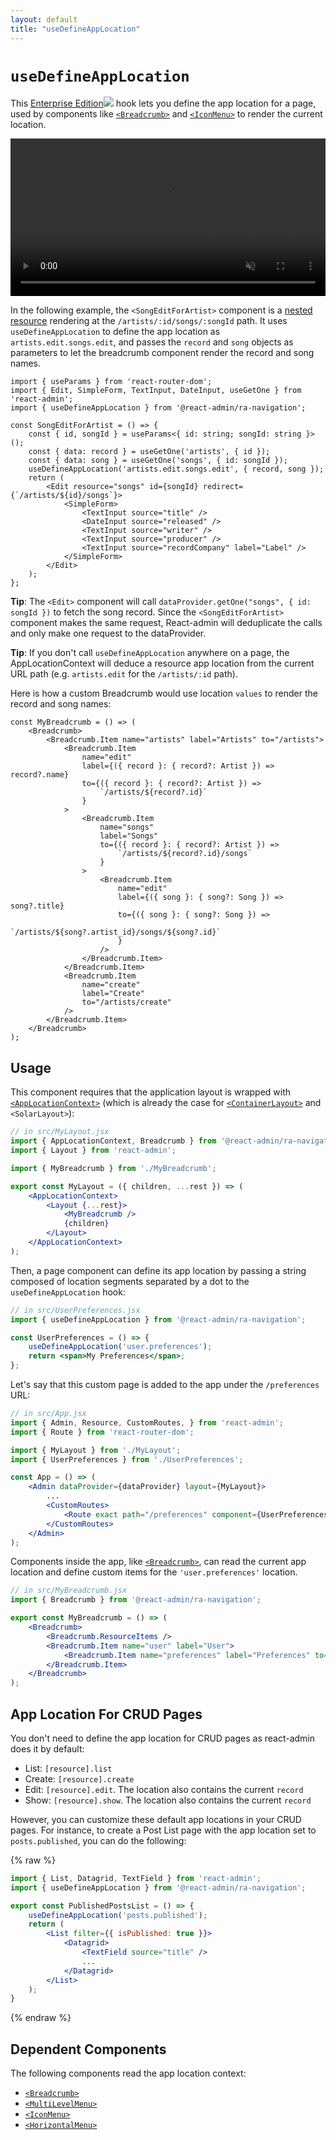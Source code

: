 ```yaml
---
layout: default
title: "useDefineAppLocation"
---
```


# `useDefineAppLocation`

This [Enterprise Edition](https://react-admin-ee.marmelab.com)<img class="icon" src="./img/premium.svg" /> hook lets you define the app location for a page, used by components like [`<Breadcrumb>`](./Breadcrumb.md) and [`<IconMenu>`](./IconMenu.md) to render the current location.

<video controls autoplay playsinline muted loop width="100%">
  <source src="https://react-admin-ee.marmelab.com/assets/ra-navigation/latest/breadcumb-nested-resource.webm" type="video/webm" />
  <source src="https://react-admin-ee.marmelab.com/assets/ra-navigation/latest/breadcumb-nested-resource.mp4" type="video/mp4" />
  Your browser does not support the video tag.
</video>

In the following example, the `<SongEditForArtist>` component is a [nested resource](https://marmelab.com/react-admin/Resource.html#nested-resources) rendering at the `/artists/:id/songs/:songId` path. It uses `useDefineAppLocation` to define the app location as `artists.edit.songs.edit`, and passes the `record` and `song` objects as parameters to let the breadcrumb component render the record and song names.

```tsx
import { useParams } from 'react-router-dom';
import { Edit, SimpleForm, TextInput, DateInput, useGetOne } from 'react-admin';
import { useDefineAppLocation } from '@react-admin/ra-navigation';

const SongEditForArtist = () => {
    const { id, songId } = useParams<{ id: string; songId: string }>();
    const { data: record } = useGetOne('artists', { id });
    const { data: song } = useGetOne('songs', { id: songId });
    useDefineAppLocation('artists.edit.songs.edit', { record, song });
    return (
        <Edit resource="songs" id={songId} redirect={`/artists/${id}/songs`}>
            <SimpleForm>
                <TextInput source="title" />
                <DateInput source="released" />
                <TextInput source="writer" />
                <TextInput source="producer" />
                <TextInput source="recordCompany" label="Label" />
            </SimpleForm>
        </Edit>
    );
};
```

**Tip**: The `<Edit>` component will call `dataProvider.getOne("songs", { id: songId })` to fetch the song record. Since the `<SongEditForArtist>` component makes the same request, React-admin will deduplicate the calls and only make one request to the dataProvider.

**Tip**: If you don't call `useDefineAppLocation` anywhere on a page, the AppLocationContext will deduce a resource app location from the current URL path (e.g. `artists.edit` for the `/artists/:id` path).

Here is how a custom Breadcrumb would use location `values` to render the record and song names:

```tsx
const MyBreadcrumb = () => (
    <Breadcrumb>
        <Breadcrumb.Item name="artists" label="Artists" to="/artists">
            <Breadcrumb.Item
                name="edit"
                label={({ record }: { record?: Artist }) => record?.name}
                to={({ record }: { record?: Artist }) =>
                    `/artists/${record?.id}`
                }
            >
                <Breadcrumb.Item
                    name="songs"
                    label="Songs"
                    to={({ record }: { record?: Artist }) =>
                        `/artists/${record?.id}/songs`
                    }
                >
                    <Breadcrumb.Item
                        name="edit"
                        label={({ song }: { song?: Song }) => song?.title}
                        to={({ song }: { song?: Song }) =>
                            `/artists/${song?.artist_id}/songs/${song?.id}`
                        }
                    />
                </Breadcrumb.Item>
            </Breadcrumb.Item>
            <Breadcrumb.Item
                name="create"
                label="Create"
                to="/artists/create"
            />
        </Breadcrumb.Item>
    </Breadcrumb>
);
```

## Usage

This component requires that the application layout is wrapped with [`<AppLocationContext>`](./Breadcrumb.md#app-location) (which is already the case for [`<ContainerLayout>`](./ContainerLayout.md) and `<SolarLayout>`):

```jsx
// in src/MyLayout.jsx
import { AppLocationContext, Breadcrumb } from '@react-admin/ra-navigation';
import { Layout } from 'react-admin';

import { MyBreadcrumb } from './MyBreadcrumb';

export const MyLayout = ({ children, ...rest }) => (
    <AppLocationContext>
        <Layout {...rest}>
            <MyBreadcrumb />
            {children}
        </Layout>
    </AppLocationContext>
);
```

Then, a page component can define its app location by passing a string composed of location segments separated by a dot to the `useDefineAppLocation` hook:

```jsx
// in src/UserPreferences.jsx
import { useDefineAppLocation } from '@react-admin/ra-navigation';

const UserPreferences = () => {
    useDefineAppLocation('user.preferences');
    return <span>My Preferences</span>;
};
```

Let's say that this custom page is added to the app under the `/preferences` URL:

```jsx
// in src/App.jsx
import { Admin, Resource, CustomRoutes, } from 'react-admin';
import { Route } from 'react-router-dom';

import { MyLayout } from './MyLayout';
import { UserPreferences } from './UserPreferences';

const App = () => (
    <Admin dataProvider={dataProvider} layout={MyLayout}>
        ...
        <CustomRoutes>
            <Route exact path="/preferences" component={UserPreferences} />,
        </CustomRoutes>
    </Admin>
);
```

Components inside the app, like [`<Breadcrumb>`](./Breadcrumb.md), can read the current app location and define custom items for the `'user.preferences'` location.

```jsx
// in src/MyBreadcrumb.jsx
import { Breadcrumb } from '@react-admin/ra-navigation';

export const MyBreadcrumb = () => (
    <Breadcrumb>
        <Breadcrumb.ResourceItems />
        <Breadcrumb.Item name="user" label="User">
            <Breadcrumb.Item name="preferences" label="Preferences" to="/preferences" />
        </Breadcrumb.Item>
    </Breadcrumb>
);
```

## App Location For CRUD Pages

You don't need to define the app location for CRUD pages as react-admin does it by default:

-   List: `[resource].list`
-   Create: `[resource].create`
-   Edit: `[resource].edit`. The location also contains the current `record`
-   Show: `[resource].show`. The location also contains the current `record`

However, you can customize these default app locations in your CRUD pages. For instance, to create a Post List page with the app location set to `posts.published`, you can do the following:

{% raw %}
```jsx
import { List, Datagrid, TextField } from 'react-admin';
import { useDefineAppLocation } from '@react-admin/ra-navigation';

export const PublishedPostsList = () => {
    useDefineAppLocation('posts.published');
    return (
        <List filter={{ isPublished: true }}>
            <Datagrid>
                <TextField source="title" />
                ...
            </Datagrid>
        </List>
    );
}
```
{% endraw %}

## Dependent Components

The following components read the app location context:

- [`<Breadcrumb>`](./Breadcrumb.md)
- [`<MultiLevelMenu>`](./MultiLevelMenu.md)
- [`<IconMenu>`](./IconMenu.md)
- [`<HorizontalMenu>`](./HorizontalMenu.md)
